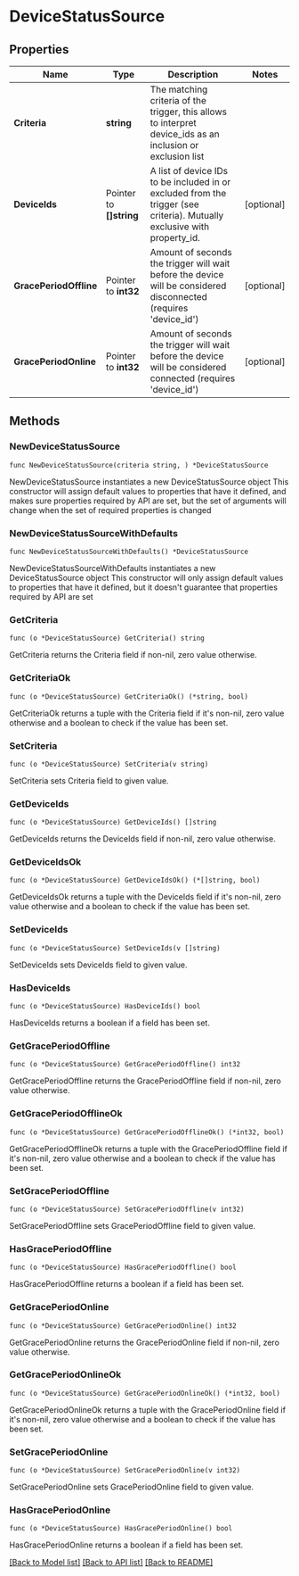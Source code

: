 # DeviceStatusSource

## Properties

Name | Type | Description | Notes
------------ | ------------- | ------------- | -------------
**Criteria** | **string** | The matching criteria of the trigger, this allows to interpret device_ids as an inclusion or exclusion list | 
**DeviceIds** | Pointer to **[]string** | A list of device IDs to be included in or excluded from the trigger (see criteria). Mutually exclusive with property_id. | [optional] 
**GracePeriodOffline** | Pointer to **int32** | Amount of seconds the trigger will wait before the device will be considered disconnected (requires &#39;device_id&#39;) | [optional] 
**GracePeriodOnline** | Pointer to **int32** | Amount of seconds the trigger will wait before the device will be considered connected (requires &#39;device_id&#39;) | [optional] 

## Methods

### NewDeviceStatusSource

`func NewDeviceStatusSource(criteria string, ) *DeviceStatusSource`

NewDeviceStatusSource instantiates a new DeviceStatusSource object
This constructor will assign default values to properties that have it defined,
and makes sure properties required by API are set, but the set of arguments
will change when the set of required properties is changed

### NewDeviceStatusSourceWithDefaults

`func NewDeviceStatusSourceWithDefaults() *DeviceStatusSource`

NewDeviceStatusSourceWithDefaults instantiates a new DeviceStatusSource object
This constructor will only assign default values to properties that have it defined,
but it doesn't guarantee that properties required by API are set

### GetCriteria

`func (o *DeviceStatusSource) GetCriteria() string`

GetCriteria returns the Criteria field if non-nil, zero value otherwise.

### GetCriteriaOk

`func (o *DeviceStatusSource) GetCriteriaOk() (*string, bool)`

GetCriteriaOk returns a tuple with the Criteria field if it's non-nil, zero value otherwise
and a boolean to check if the value has been set.

### SetCriteria

`func (o *DeviceStatusSource) SetCriteria(v string)`

SetCriteria sets Criteria field to given value.


### GetDeviceIds

`func (o *DeviceStatusSource) GetDeviceIds() []string`

GetDeviceIds returns the DeviceIds field if non-nil, zero value otherwise.

### GetDeviceIdsOk

`func (o *DeviceStatusSource) GetDeviceIdsOk() (*[]string, bool)`

GetDeviceIdsOk returns a tuple with the DeviceIds field if it's non-nil, zero value otherwise
and a boolean to check if the value has been set.

### SetDeviceIds

`func (o *DeviceStatusSource) SetDeviceIds(v []string)`

SetDeviceIds sets DeviceIds field to given value.

### HasDeviceIds

`func (o *DeviceStatusSource) HasDeviceIds() bool`

HasDeviceIds returns a boolean if a field has been set.

### GetGracePeriodOffline

`func (o *DeviceStatusSource) GetGracePeriodOffline() int32`

GetGracePeriodOffline returns the GracePeriodOffline field if non-nil, zero value otherwise.

### GetGracePeriodOfflineOk

`func (o *DeviceStatusSource) GetGracePeriodOfflineOk() (*int32, bool)`

GetGracePeriodOfflineOk returns a tuple with the GracePeriodOffline field if it's non-nil, zero value otherwise
and a boolean to check if the value has been set.

### SetGracePeriodOffline

`func (o *DeviceStatusSource) SetGracePeriodOffline(v int32)`

SetGracePeriodOffline sets GracePeriodOffline field to given value.

### HasGracePeriodOffline

`func (o *DeviceStatusSource) HasGracePeriodOffline() bool`

HasGracePeriodOffline returns a boolean if a field has been set.

### GetGracePeriodOnline

`func (o *DeviceStatusSource) GetGracePeriodOnline() int32`

GetGracePeriodOnline returns the GracePeriodOnline field if non-nil, zero value otherwise.

### GetGracePeriodOnlineOk

`func (o *DeviceStatusSource) GetGracePeriodOnlineOk() (*int32, bool)`

GetGracePeriodOnlineOk returns a tuple with the GracePeriodOnline field if it's non-nil, zero value otherwise
and a boolean to check if the value has been set.

### SetGracePeriodOnline

`func (o *DeviceStatusSource) SetGracePeriodOnline(v int32)`

SetGracePeriodOnline sets GracePeriodOnline field to given value.

### HasGracePeriodOnline

`func (o *DeviceStatusSource) HasGracePeriodOnline() bool`

HasGracePeriodOnline returns a boolean if a field has been set.


[[Back to Model list]](../README.md#documentation-for-models) [[Back to API list]](../README.md#documentation-for-api-endpoints) [[Back to README]](../README.md)


